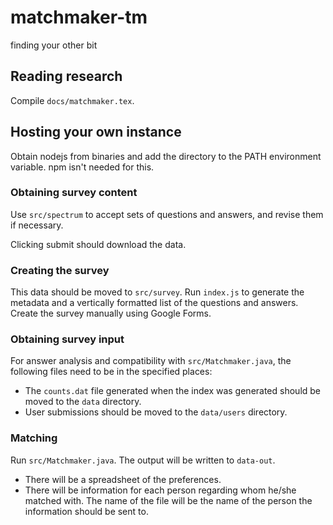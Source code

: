 # matchmaker-tm
finding your other bit

## Reading research
Compile `docs/matchmaker.tex`.

## Hosting your own instance
Obtain nodejs from binaries and add the directory to the PATH environment variable.
npm isn't needed for this.

### Obtaining survey content
Use `src/spectrum` to accept sets of questions and answers, and revise them if
necessary.

Clicking submit should download the data.

### Creating the survey
This data should be moved to `src/survey`. Run `index.js` to generate the
metadata and a vertically formatted list of the questions and answers. Create
the survey manually using Google Forms.

### Obtaining survey input
For answer analysis and compatibility with `src/Matchmaker.java`, the following files need to 
be in the specified places:
- The `counts.dat` file generated when the index was generated should be moved to the `data` 
directory.
- User submissions should be moved to the `data/users` directory. 

### Matching
Run `src/Matchmaker.java`. The output will be written to `data-out`.
- There will be a spreadsheet of the preferences.
- There will be information for each person regarding whom he/she matched with. The name of the 
file will be the name of the person the information should be sent to.
